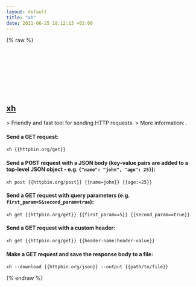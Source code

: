 ```yaml
---
layout: default
title: "xh"
date: 2021-06-25 18:12:13 +02:00
---
```

{% raw %}
<h2 id="xh">
  <a href="/en/common/xh.html">xh</a> <a href="#xh"><svg class="icon">
    <use href="/assets/images/unicode_sprite.svg#link" />
  </svg></a>
</h2>
> Friendly and fast tool for sending HTTP requests.
> More information: <https://github.com/ducaale/xh>.

#### Send a GET request:
```shell
xh {{httpbin.org/get}}
```
#### Send a POST request with a JSON body (key-value pairs are added to a top-level JSON object - e.g. `{"name": "john", "age": 25}`):
```shell
xh post {{httpbin.org/post}} {{name=john}} {{age:=25}}
```
#### Send a GET request with query parameters (e.g. `first_param=5&second_param=true`):
```shell
xh get {{httpbin.org/get}} {{first_param==5}} {{second_param==true}}
```
#### Send a GET request with a custom header:
```shell
xh get {{httpbin.org/get}} {{header-name:header-value}}
```
#### Make a GET request and save the response body to a file:
```shell
xh --download {{httpbin.org/json}} --output {{path/to/file}}
```
{% endraw %}